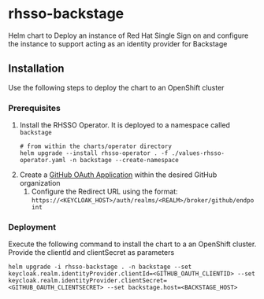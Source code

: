 # rhsso-backstage

Helm chart to Deploy an instance of Red Hat Single Sign on and configure the instance to support acting as an identity provider for Backstage

## Installation

Use the following steps to deploy the chart to an OpenShift cluster

### Prerequisites

1. Install the RHSSO Operator.  It is deployed to a namespace called `backstage`
    ```shell
    # from within the charts/operator directory
    helm upgrade --install rhsso-operator . -f ./values-rhsso-operator.yaml -n backstage --create-namespace
    ```
2. Create a [GitHub OAuth Application](https://docs.github.com/en/developers/apps/building-oauth-apps/creating-an-oauth-app) within the desired GitHub organization
    1. Configure the Redirect URL using the format: `https://<KEYCLOAK_HOST>/auth/realms/<REALM>/broker/github/endpoint`

### Deployment

Execute the following command to install the chart to a an OpenShift cluster. Provide the clientId and clientSecret as parameters

```shell
helm upgrade -i rhsso-backstage . -n backstage --set keycloak.realm.identityProvider.clientId=<GITHUB_OAUTH_CLIENTID> --set keycloak.realm.identityProvider.clientSecret=<GITHUB_OAUTH_CLIENTSECRET> --set backstage.host=<BACKSTAGE_HOST>
```

